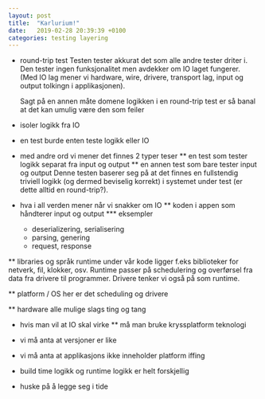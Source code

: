 ```yaml
---
layout: post
title:  "Karlurium!"
date:   2019-02-28 20:39:39 +0100
categories: testing layering
---
```


* round-trip test
  Testen tester akkurat det som alle andre tester driter i. Den tester
  ingen funksjonalitet men avdekker om IO laget fungerer. (Med IO lag
  mener vi hardware, wire, drivere, transport lag, input og output tolkingn i
  applikasjonen). 

  Sagt på en annen måte domene logikken i en round-trip test er så banal at
  det kan umulig være den som feiler

* isoler logikk fra IO

* en test burde enten teste logikk eller IO

* med andre ord vi mener det finnes 2 typer teser
** en test som tester logikk separat fra input og output
** en annen test som bare tester input og output
   Denne testen baserer seg på at det finnes en fullstendig triviell
   logikk (og dermed beviselig korrekt) i systemet under test (er dette alltid en round-trip?).

   
* hva i all verden mener når vi snakker om IO
** koden i appen som håndterer input og output
*** eksempler
    - deserializering, serialisering
    - parsing, genering
    - request, response
   
** libraries og språk runtime
   under vår kode ligger f.eks biblioteker for netverk, fil, klokker,
   osv. Runtime passer på schedulering og overførsel fra data fra
   drivere til programmer. Drivere tenker vi også på som runtime.

** platform / OS
   her er det scheduling og drivere


** hardware
   alle mulige slags ting og tang



* hvis man vil at IO skal virke
** må man bruke kryssplatform teknologi

* vi må anta at versjoner er like

* vi må anta at applikasjons ikke inneholder platform iffing

* build time logikk og runtime logikk er helt forskjellig
  
* huske på å legge seg i tide
